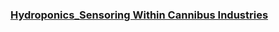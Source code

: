 ### [Hydroponics_Sensoring Within Cannibus Industries](https://optimchain.github.io/Main/Blog/Hydroponics_Sensoring.html)
